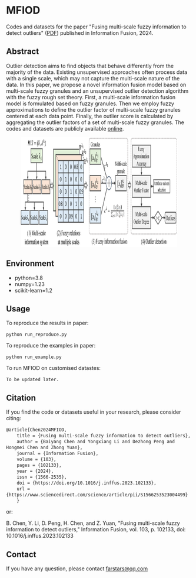 # MFIOD
Codes and datasets for the paper "Fusing multi-scale fuzzy information to detect outliers" ([PDF](2024-MFIOD-PDF.pdf)) published in Information Fusion, 2024.

## Abstract
Outlier detection aims to find objects that behave differently from the majority of the data. Existing unsupervised approaches often process data with a single scale, which may not capture the multi-scale nature of the data. In this paper, we propose a novel information fusion model based on multi-scale fuzzy granules and an unsupervised outlier detection algorithm with the fuzzy rough set theory. First, a multi-scale information fusion model is formulated based on fuzzy granules. Then we employ fuzzy approximations to define the outlier factor of multi-scale fuzzy granules centered at each data point. Finally, the outlier score is calculated by aggregating the outlier factors of a set of multi-scale fuzzy granules. The codes and datasets are publicly available [online](https://github.com/ChenBaiyang/MFIOD).

<figure>
<img src="MFIOD_framework.png" height = "298" alt="" width="1024">
</figure>

## Environment
* python=3.8
* numpy=1.23
* scikit-learn=1.2

## Usage
To reproduce the results in paper:
```
python run_reproduce.py
```

To reproduce the examples in paper:
```
python run_example.py
```
To run MFIOD on customised datastes:
```
To be updated later.
```



## Citation
If you find the code or datasets useful in your research, please consider citing:
```
@article{Chen2024MFIOD,
    title = {Fusing multi-scale fuzzy information to detect outliers},
    author = {Baiyang Chen and Yongxiang Li and Dezhong Peng and Hongmei Chen and Zhong Yuan},
    journal = {Information Fusion},
    volume = {103},
    pages = {102133},
    year = {2024},
    issn = {1566-2535},
    doi = {https://doi.org/10.1016/j.inffus.2023.102133},
    url = {https://www.sciencedirect.com/science/article/pii/S1566253523004499}
    }
```
or:

B. Chen, Y. Li, D. Peng, H. Chen, and Z. Yuan, "Fusing multi-scale fuzzy information to detect outliers," Information Fusion, vol. 103, p. 102133, doi: 10.1016/j.inffus.2023.102133

## Contact
If you have any question, please contact farstars@qq.com